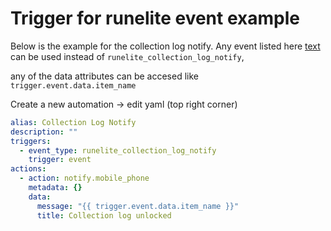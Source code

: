 # Trigger for runelite event example

Below is the example for the collection log notify. Any event listed here [text](../README.md#events-triggers) can be used instead of `runelite_collection_log_notify`, 

any of the data attributes can be accesed like `trigger.event.data.item_name`

Create a new automation -> edit yaml (top right corner)

``` yaml
alias: Collection Log Notify
description: ""
triggers:
  - event_type: runelite_collection_log_notify
    trigger: event
actions:
  - action: notify.mobile_phone
    metadata: {}
    data:
      message: "{{ trigger.event.data.item_name }}"
      title: Collection log unlocked
```